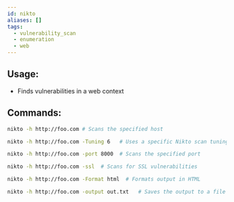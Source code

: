 ```yaml
---
id: nikto
aliases: []
tags:
  - vulnerability_scan
  - enumeration
  - web
---
```

## Usage:
  - Finds vulnerabilities in a web context

## Commands:
```bash
nikto -h http://foo.com # Scans the specified host

nikto -h http://foo.com -Tuning 6   # Uses a specific Nikto scan tuning level

nikto -h http://foo.com -port 8000  # Scans the specified port

nikto -h http://foo.com -ssl  # Scans for SSL vulnerabilities

nikto -h http://foo.com -Format html  # Formats output in HTML

nikto -h http://foo.com -output out.txt   # Saves the output to a file
```
